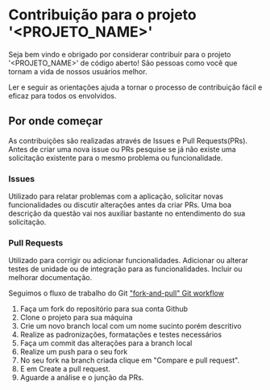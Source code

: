 # Contribuição para o projeto '<PROJETO_NAME>'

Seja bem vindo e obrigado por considerar contribuir para o projeto '<PROJETO_NAME>' de código aberto! São pessoas como você que tornam a vida de nossos usuários melhor.

Ler e seguir as orientações ajuda a tornar o processo de contribuição fácil e eficaz para todos os envolvidos.

## Por onde começar

As contribuições são realizadas através de Issues e Pull Requests(PRs).
Antes de criar uma nova issue ou PRs pesquise se já não existe uma solicitação existente para o mesmo problema ou funcionalidade.

### Issues

Utilizado para relatar problemas com a aplicação, solicitar novas funcionalidades ou discutir alterações antes da criar PRs.
Uma boa descrição da questão vai nos auxiliar bastante no entendimento do sua solicitação.

### Pull Requests

Utilizado para corrigir ou adicionar funcionalidades.
Adicionar ou alterar testes de unidade ou de integração para as funcionalidades.
Incluir ou melhorar documentação.

Seguimos o fluxo de trabalho do Git ["fork-and-pull" Git workflow](https://github.com/susam/gitpr)

1. Faça um fork do repositório para sua conta Github
2. Clone o projeto para sua máquina
3. Crie um novo branch local com um nome sucinto porém descritivo
4. Realize as padronizações, formatações e testes necessários
5. Faça um commit das alterações para a branch local
6. Realize um push para o seu fork
7. No seu fork na branch criada clique em "Compare e pull request".
8. E em Create a pull request.
9. Aguarde a análise e o junção da PRs.
